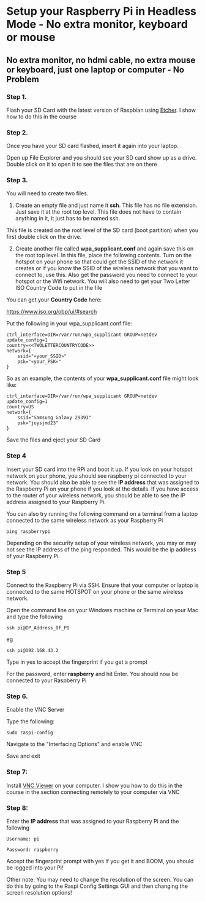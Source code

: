 # Setup your Raspberry Pi in Headless Mode - No extra monitor, keyboard or mouse

## No extra monitor, no hdmi cable, no extra mouse or keyboard, just one laptop or computer - No Problem


### Step 1.

Flash your SD Card with the latest version of Raspbian using [Etcher](https://www.balena.io/etcher/). I show how to do this in the course



### Step 2. 

Once you have your SD card flashed, insert it again into your laptop.

Open up File Explorer and you should see your SD card show up as a drive. Double click on it to open it to see the files that are on there



### Step 3.

You will need to create two files.



1. Create an empty file and just name it **ssh**. This file has no file extension. Just save it at the root top level. This file does not have to contain anything in it, it just has to be named ssh.

This file is created on the root level of the SD card (boot partition) when you first double click on the drive.



2. Create another file called **wpa_supplicant.conf** and again save this on the root top level. In this file, place the following contents. Turn on the hotspot on your phone so that could get the SSID of the network it creates or if you know the SSID of the wireless network that you want to connect to, use this. Also get the password you need to connect to your hotspot or the Wifi network. You will also need to get your Two Letter ISO Country Code to put in the file

You can get your **Country Code** here:

https://www.iso.org/obp/ui/#search

Put the following in your wpa_supplicant.conf file:


```
ctrl_interface=DIR=/var/run/wpa_supplicant GROUP=netdev
update_config=1
country=<<TWOLETTERCOUNTRYCODE>>
network={
    ssid="«your_SSID»"
    psk="«your_PSK»"
}
```

So as an example, the contents of your **wpa_supplicant.conf** file might look like:

```
ctrl_interface=DIR=/var/run/wpa_supplicant GROUP=netdev
update_config=1
country=US
network={
    ssid="Samsung Galaxy 29393"
    psk="juysjmd23"
}
```

Save the files and eject your SD Card

### Step 4

Insert your SD card into the RPi and boot it up. If you look on your hotspot network on your phone, you should see raspberry pi connected to your network. You should also be able to see the **IP address** that was assigned to the Raspberry Pi on your phone if you look at the details. If you have access to the router of your wireless network, you should be able to see the IP address assigned to your Raspberry Pi.

You can also try running the following command on a terminal from a laptop connected to the same wireless network as your Raspberry Pi

```
ping raspberrypi
```

Depending on the security setup of your wireless network, you may or may not see the IP address of the ping responded. This would be the ip address of your Raspberry Pi.

### Step 5

Connect to the Raspberry Pi via SSH. Ensure that your computer or laptop is connected to the same HOTSPOT on your phone or the same wireless network.


Open the command line on your Windows machine or Terminal on your Mac and type the following

```
ssh pi@IP_Address_Of_PI 
```

eg

```
ssh pi@192.168.43.2 
```

Type in yes to accept the fingerprint if you get a prompt

For the password, enter **raspberry** and hit Enter. You should now be connected to your Raspberry Pi



### Step 6.

Enable the VNC Server



Type the following:

```
sudo raspi-config 
```


Navigate to the "Interfacing Options" and enable VNC



Save and exit

### Step 7:

Install [VNC Viewer](https://www.realvnc.com/en/connect/download/viewer/) on your computer. I show you how to do this in the course in the section connecting remotely to your computer via VNC



### Step 8:

Enter the **IP address** that was assigned to your Raspberry Pi and the following

```
Username: pi

Password: raspberry
```

Accept the fingerprint prompt with yes if you get it and BOOM, you should be logged into your Pi!



Other note: You may need to change the resolution of the screen. You can do this by going to the Raspi Config Settings GUI and then changing the screen resolution options!


